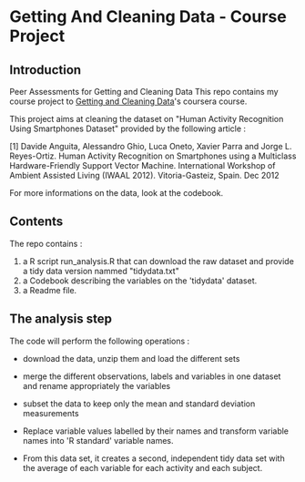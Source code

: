 Getting And Cleaning Data - Course Project
=====================================================

## Introduction

Peer Assessments for Getting and Cleaning Data
This repo contains my course project to [Getting and Cleaning Data](https://www.coursera.org/course/getdata)'s coursera course.

This project aims at cleaning the dataset on "Human Activity Recognition Using Smartphones Dataset" provided by the following article :

[1] Davide Anguita, Alessandro Ghio, Luca Oneto, Xavier Parra and Jorge L. Reyes-Ortiz. Human Activity Recognition on Smartphones using a Multiclass Hardware-Friendly Support Vector Machine. International Workshop of Ambient Assisted Living (IWAAL 2012). Vitoria-Gasteiz, Spain. Dec 2012

For more informations on the data, look at the codebook.

## Contents

The repo contains :

1. a R script run_analysis.R that can download the raw dataset and provide a tidy data version nammed "tidydata.txt"
2. a Codebook describing the variables on the 'tidydata' dataset.
3. a Readme file.

## The analysis step

The code will perform the following operations :

* download the data, unzip them and load the different sets

* merge the different observations, labels and variables in one dataset and rename appropriately the variables

* subset the data to keep only the mean and standard deviation measurements

* Replace variable values labelled by their names and transform variable names into 'R standard' variable names.

* From this data set, it creates a second, independent tidy data set with the average of each variable for each activity and each subject.